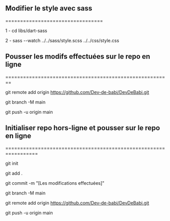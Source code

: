 ## Modifier le style avec sass ##
=================================

1 - cd libs/dart-sass

2 - sass --watch ../../sass/style.scss ../../css/style.css

## Pousser les modifs effectuées sur le repo en ligne ##
========================================================

git remote add origin https://github.com/Dev-de-babi/DevDeBabi.git

git branch -M main

git push -u origin main

## Initialiser repo hors-ligne et pousser sur le repo en ligne ##
=================================================================

git init

git add .

git commit -m "[Les modifications effectuées]"

git branch -M main

git remote add origin https://github.com/Dev-de-babi/DevDeBabi.git

git push -u origin main
